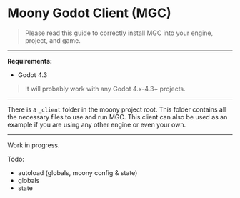 # Moony Godot Client (MGC)

> Please read this guide to correctly install MGC into your engine, project, and game.

---

__Requirements:__

* Godot 4.3

> It will probably work with any Godot 4.x-4.3+ projects.

---

There is a `_client` folder in the moony project root. This folder contains all the necessary files to use and run MGC. This client can also be used as an example if you are using any other engine or even your own.

---

Work in progress.

Todo:

* autoload (globals, moony config & state)
* globals
* state
